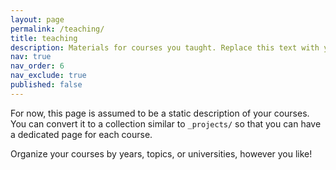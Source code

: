 ```yaml
---
layout: page
permalink: /teaching/
title: teaching
description: Materials for courses you taught. Replace this text with your description.
nav: true
nav_order: 6
nav_exclude: true
published: false
---
```


For now, this page is assumed to be a static description of your courses. You can convert it to a collection similar to `_projects/` so that you can have a dedicated page for each course.

Organize your courses by years, topics, or universities, however you like!
